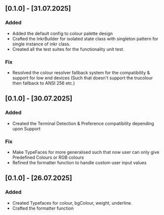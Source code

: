 ## [0.1.0] - [31.07.2025]

### Added

- Added the default config to colour palette design
- Crafted the InkrBuilder for isolated state class with singleton pattern for single instance of inkr class.
- Created all the test suites for the functionality unit test.

### Fix

- Resolved the colour resolver fallback system for the compatibility & support for low end devices (Such that doesn't support the trucolour then fallback to ANSI 256 etc.)

## [0.1.0] - [30.07.2025]

### Added

- Created the Terminal Detection & Preference compatibility depending upon Support

### Fix

- Make TypeFaces for more generalised such that now user can only give Predefined Colours or RGB colours
- Refined the formatter function to handle custom user input values

## [0.1.0] - [26.07.2025]

### Added

- Created Typefaces for colour, bgColour, weight, underline.
- Crafted the formatter function
